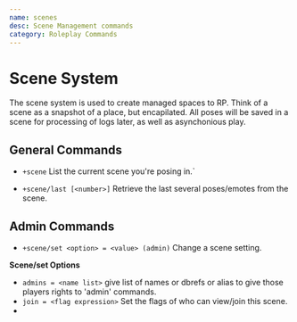 ```yaml
---
name: scenes
desc: Scene Management commands
category: Roleplay Commands
---
```


# Scene System

The scene system is used to create managed spaces to RP. Think of a scene as a snapshot of a place, but encapilated. All poses will be saved in a scene for processing of logs later, as well as asynchonious play.

## General Commands

- `+scene` List the current scene you're posing in.`

- `+scene/last [<number>]` Retrieve the last several poses/emotes from the scene.

## Admin Commands

- `+scene/set <option> = <value> (admin)` Change a scene setting.

**Scene/set Options**

- `admins = <name list>` give list of names or dbrefs or alias to give those players rights to 'admin' commands.
- `join = <flag expression>` Set the flags of who can view/join this scene.
-
